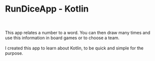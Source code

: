 # RunDiceApp - Kotlin <br/> <br/>

This app relates a number to a word. You can then draw many times and use this information in board games or to choose a team. <br/><br/>
I created this app to learn about Kotlin, to be quick and simple for the purpose. <br/>
